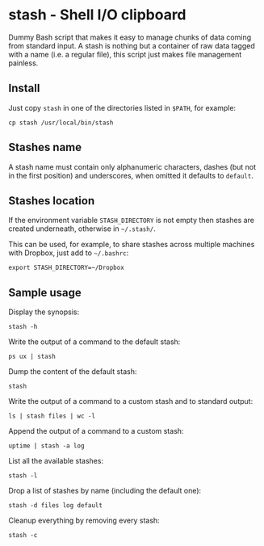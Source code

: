 stash - Shell I/O clipboard
===========================

Dummy Bash script that makes it easy to manage chunks of data coming from
standard input. A stash is nothing but a container of raw data tagged with a
name (i.e. a regular file), this script just makes file management painless.

Install
-------

Just copy `stash` in one of the directories listed in `$PATH`, for example:

    cp stash /usr/local/bin/stash

Stashes name
------------

A stash name must contain only alphanumeric characters, dashes (but not in the
first position) and underscores, when omitted it defaults to `default`.

Stashes location
----------------

If the environment variable `STASH_DIRECTORY` is not empty then stashes are
created underneath, otherwise in `~/.stash/`.

This can be used, for example, to share stashes across multiple machines with
Dropbox, just add to `~/.bashrc`:

    export STASH_DIRECTORY=~/Dropbox

Sample usage
------------

Display the synopsis:

    stash -h

Write the output of a command to the default stash:

    ps ux | stash

Dump the content of the default stash:

    stash

Write the output of a command to a custom stash and to standard output:

    ls | stash files | wc -l

Append the output of a command to a custom stash:

    uptime | stash -a log

List all the available stashes:

    stash -l

Drop a list of stashes by name (including the default one):

    stash -d files log default

Cleanup everything by removing every stash:

    stash -c
